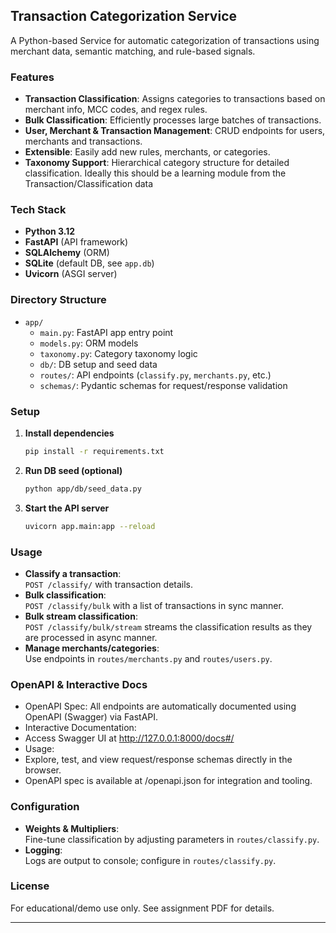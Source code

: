 ## Transaction Categorization Service

A Python-based Service for automatic categorization of transactions using merchant data, semantic matching, and rule-based signals.

### Features

- **Transaction Classification**: Assigns categories to transactions based on merchant info, MCC codes, and regex rules.
- **Bulk Classification**: Efficiently processes large batches of transactions.
- **User, Merchant & Transaction Management**: CRUD endpoints for users, merchants and transactions.
- **Extensible**: Easily add new rules, merchants, or categories.
- **Taxonomy Support**: Hierarchical category structure for detailed classification. Ideally this should be a learning module from the Transaction/Classification data

### Tech Stack

- **Python 3.12**
- **FastAPI** (API framework)
- **SQLAlchemy** (ORM)
- **SQLite** (default DB, see `app.db`)
- **Uvicorn** (ASGI server)

### Directory Structure

- `app/`
    - `main.py`: FastAPI app entry point
    - `models.py`: ORM models
    - `taxonomy.py`: Category taxonomy logic
    - `db/`: DB setup and seed data
    - `routes/`: API endpoints (`classify.py`, `merchants.py`, etc.)
    - `schemas/`: Pydantic schemas for request/response validation

### Setup

1. **Install dependencies**
   ```bash
   pip install -r requirements.txt
   ```

2. **Run DB seed (optional)**
   ```bash
   python app/db/seed_data.py
   ```

3. **Start the API server**
   ```bash
   uvicorn app.main:app --reload
   ```

### Usage

- **Classify a transaction**:  
  `POST /classify/` with transaction details.
- **Bulk classification**:  
  `POST /classify/bulk` with a list of transactions in sync manner.
- **Bulk stream classification**:  
    `POST /classify/bulk/stream` streams the classification results as they are processed in async manner.
- **Manage merchants/categories**:  
  Use endpoints in `routes/merchants.py` and `routes/users.py`.

### OpenAPI & Interactive Docs
- OpenAPI Spec: All endpoints are automatically documented using OpenAPI (Swagger) via FastAPI.
- Interactive Documentation:
- Access Swagger UI at http://127.0.0.1:8000/docs#/
- Usage:
- Explore, test, and view request/response schemas directly in the browser.
- OpenAPI spec is available at /openapi.json for integration and tooling.

### Configuration

- **Weights & Multipliers**:  
  Fine-tune classification by adjusting parameters in `routes/classify.py`.
- **Logging**:  
  Logs are output to console; configure in `routes/classify.py`.

### License

For educational/demo use only. See assignment PDF for details.

---